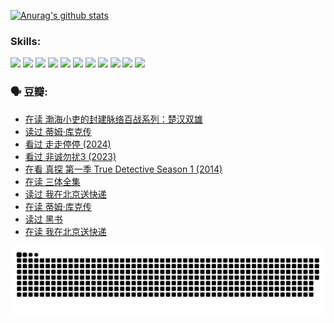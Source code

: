 
[![Anurag's github stats](https://github-readme-stats.vercel.app/api?username=w940853815)](https://github.com/anuraghazra/github-readme-stats)

### Skills:

<code><img height="32" src="https://cdn.jsdelivr.net/npm/simple-icons@v5/icons/python.svg"></code>
<code><img height="32" src="https://cdn.jsdelivr.net/npm/simple-icons@v5/icons/javascript.svg"></code>
<code><img height="32" src="https://cdn.jsdelivr.net/npm/simple-icons@v5/icons/django.svg"></code>
<code><img height="32" src="https://cdn.jsdelivr.net/npm/simple-icons@v5/icons/flask.svg"></code>
<code><img height="32" src="https://cdn.jsdelivr.net/npm/simple-icons@v5/icons/vuetify.svg"></code>
<code><img height="32" src="https://cdn.jsdelivr.net/npm/simple-icons@v5/icons/git.svg"></code>
<code><img height="32" src="https://cdn.jsdelivr.net/npm/simple-icons@v5/icons/docker.svg"></code>
<code><img height="32" src="https://cdn.jsdelivr.net/npm/simple-icons@v5/icons/postgresql.svg"></code>
<code><img height="32" src="https://cdn.jsdelivr.net/npm/simple-icons@v5/icons/elasticsearch.svg"></code>
<code><img height="32" src="https://cdn.jsdelivr.net/npm/simple-icons@v5/icons/macos.svg"></code>
<code><img height="32" src="https://cdn.jsdelivr.net/npm/simple-icons@v5/icons/linux.svg"></code>

### 🗣 豆瓣:

<!-- DOUBAN-ACTIVITIES:START -->
- [在读 渤海小吏的封建脉络百战系列：楚汉双雄](https://www.douban.com/people/136069238/status/4700950146/?_i=24732406)
- [读过 蒂姆·库克传](https://www.douban.com/people/136069238/status/4700949869/?_i=24732406)
- [看过 走走停停‎ (2024)](https://www.douban.com/people/136069238/status/4684430230/?_i=24732406)
- [看过 非诚勿扰3‎ (2023)](https://www.douban.com/people/136069238/status/4676324100/?_i=24732406)
- [在看 真探 第一季 True Detective Season 1‎ (2014)](https://www.douban.com/people/136069238/status/4673382852/?_i=24732406)
- [在读 三体全集](https://www.douban.com/people/136069238/status/4672842521/?_i=24732406)
- [读过 我在北京送快递](https://www.douban.com/people/136069238/status/4672842036/?_i=24732406)
- [在读 蒂姆·库克传](https://www.douban.com/people/136069238/status/4663517053/?_i=24732406)
- [读过 黑书](https://www.douban.com/people/136069238/status/4663516022/?_i=24732406)
- [在读 我在北京送快递](https://www.douban.com/people/136069238/status/4658098365/?_i=24732406)
<!-- DOUBAN-ACTIVITIES:END -->


![Snake animation](https://raw.githubusercontent.com/w940853815/w940853815/output/github-contribution-grid-snake.svg)

<!--
**w940853815/w940853815** is a ✨ _special_ ✨ repository because its `README.md` (this file) appears on your GitHub profile.

Here are some ideas to get you started:

- 🔭 I’m currently working on ...
- 🌱 I’m currently learning ...
- 👯 I’m looking to collaborate on ...
- 🤔 I’m looking for help with ...
- 💬 Ask me about ...
- 📫 How to reach me: ...
- 😄 Pronouns: ...
- ⚡ Fun fact: ...
-->
